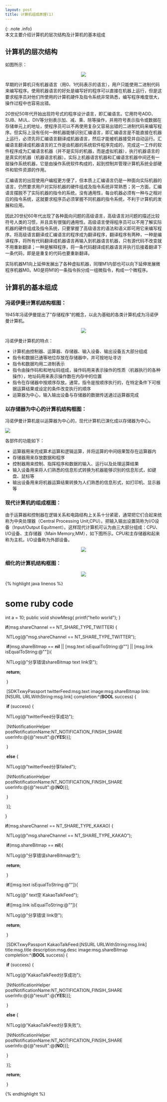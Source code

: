 ```yaml
---
layout: post
title: 计算机组成原理(1)
---
```

{: .note .info}  
本文主要介绍计算机的层次结构及计算机的基本组成

## 计算机的层次结构
如图所示：  

<div align=center><img src="https://raw.githubusercontent.com/ijava-debug/pic/main/%E5%A4%9A%E7%BA%A7%E5%B1%82%E6%AC%A1%E7%BB%93%E6%9E%84%E7%9A%84%E8%AE%A1%E7%AE%97%E6%9C%BA%E7%B3%BB%E7%BB%9F.png"></div> 


早期的计算机只有机器语言（用0、1代码表示的语言），用户只能使用二进制代码来编写程序。使用机器语言的好处是编写好的程序可以直接在机器上运行，但是这要求程序员对他们所使用的计算机硬件及指令系统非常熟悉，编写程序难度很大，操作过程中也容易出错。  

20世纪50年代开始出现符号式的程序设计语言，即汇编语言。它用符号ADD、SUB、MUL、DIV等分别表示加、减、乘、除等操作，并用符号表示指令或数据在存储单元上的地址，使程序员可以不再使用复杂又容易出错的二进制代码来编写程序。但实际上没有任何一种机器能够识别汇编语言，即汇编语言是不能直接在机器上运行，必须先将汇编语言翻译成机器语言，然后才能被机器接受并自动运行。汇编语言翻译成机器语言的工作是由机器的系统软件程序完成的，完成这一工作的软件程序成为汇编语言机器（并不是实际的机器，而是虚拟机器），执行机器语言的是真实的机器（机器语言机器）。实际上机器语言机器和汇编语言机器中间还有一层操作系统机器，它是由操作系统软件构成的，起到控制并管理计算机系统全部硬件和软件资源的作用。

汇编语言的出现使用户编程更方便了，但本质上汇编语言仍是一种面向实际机器的语言，仍然要求用户对实际机器的硬件组成及指令系统非常熟悉；另一方面，汇编语言摆脱不了实际机器的指令的系统，没有通用性，每台机器必须有一种与之相对应的指令系统，这就要求程序员必须掌握不同机器的指令系统，不利于计算机的发展和应用。

因此20世纪60年代出现了各种面向问题的高级语言，高级语言对问题的描述比较符号人类的习惯，并且具有很强的通用性。高级语言使得程序员可以不用了解实际机器的硬件组成及指令系统，只要掌握了高级语言的语法和语义即可用它来编写程序。将高级语言翻译成汇编语言的程序成为翻译程序，翻译程序有两种，一种是编译程序，将所有代码翻译成机器语言再输入到机器语言机器，只有源代码不改变就不用重新翻译；一种是解释程序，将一条代码翻译成机器语言并执行后接着翻译下一条代码，即是是重复的代码也要重新翻译。

实际机器M1向上延伸发展出了各种虚拟机器，同理M1内部也可以向下延伸发展微程序机器M0。M0是将M1的一条指令拆分成一组微指令，构成一个微程序。

## 计算机的基本组成

### 冯诺伊曼计算机结构框图：    

1945年冯诺伊曼提出了"存储程序"的概念，以此为基础的各类计算机成为冯诺伊曼计算机。  

<div align=center><img src="https://raw.githubusercontent.com/ijava-debug/pic/main/%E5%86%AF%E8%AF%BA%E4%BC%8A%E6%9B%BC%E8%AE%A1%E7%AE%97%E6%9C%BA%E7%BB%93%E6%9E%84%E6%A1%86%E5%9B%BE.png"></div> 



 冯诺伊曼计算机的特点：

+ 计算机由控制器、运算器、存储器、输入设备、输出设备五大部分组成
+ 指令和数据已通等地位存放在存储器中，并可按地址寻访
+ 指令和数据均用二进制表示
+ 指令由操作码和和地址码组成，操作码用来表示操作的性质（机器执行的各种操作），地址码用来表示操作数在内存中的位置
+ 指令在存储器中按顺序存放。通常，指令是按顺序执行的，在特定条件下可根据运算结果或设定的条件改变执行的顺序
+ 运算器为中心，输入输出设备与存储器的数据传送通过运算器完成



### 以存储器为中心的计算机结构框图：

冯诺伊曼计算机是以运算器为中心的，现代计算机已演化成以存储器为中心。  

![](https://raw.githubusercontent.com/ijava-debug/pic/main/%E4%BB%A5%E5%AD%98%E5%82%A8%E5%99%A8%E4%B8%BA%E4%B8%AD%E5%BF%83%E7%9A%84%E8%AE%A1%E7%AE%97%E6%9C%BA%E7%BB%93%E6%9E%84%E6%A1%86%E5%9B%BE.png)  

各部件的功能如下：  

+ 运算器用来完成算术运算和逻辑运算，并将运算的中间结果暂存在运算器内
+ 存储器用来存放数据和程序
+ 控制器用来控制、指挥程序和数据的输入、运行以及处理运算结果
+ 输入设备用来将人们熟悉的信息形式转换为机器能够识别的信息形式，如键盘、鼠标等
+ 输出设备用来将机器运算结果转换为人们熟悉的信息形式，如打印机、显示器等

### 现代计算机的组成框图：

由于运算器和控制器在逻辑关系和电路结构上关系十分紧密，通常把它们合起来统称为中央处理器（Central Processing Unit,CPU）。把输入输出设置简称为I/O设备（Input/Output Equitment）。这样现代计算机可认为由三大部分组成：CPU、I/O设备、主存储器（Main Memory,MM），如下图所示。CPU和主存储器和起来称为主机，I/O设备称为外部设备。

<div align=center><img src="https://raw.githubusercontent.com/ijava-debug/pic/main/%E7%8E%B0%E4%BB%A3%E8%AE%A1%E7%AE%97%E6%9C%BA%E7%9A%84%E7%BB%84%E6%88%90%E6%A1%86%E5%9B%BE.png"></div>

### 细化的计算机结构框图：

<div align=center><img src="https://raw.githubusercontent.com/ijava-debug/pic/main/%E7%BB%86%E5%8C%96%E7%9A%84%E8%AE%A1%E7%AE%97%E6%9C%BA%E7%BB%84%E6%88%90%E6%A1%86%E5%9B%BE.png"></div>







<!---
语法高亮

--->

{% highlight java linenos %}

# some ruby code
int a = 10;
public void showMesg{
	printf("hello world");
}

**if**(msg.shareChannel == NT_SHARE_TYPE_TWITTER) {

​    NTLog(@"msg.shareChannel == NT_SHARE_TYPE_TWITTER");

​    **if**(msg.shareBitmap == **nil** || [msg.text isEqualToString:@""] || [msg.link isEqualToString:@""]){

​      NTLog(@"分享错误shareBitmap text link空");

​      **return**;

​    }

​    [SDKTxwyPassport twitterFeed:msg.text image:msg.shareBitmap link:[NSURL URLWithString:msg.link] completion:^(**BOOL** success) {

​      **if** (success) {

​        NTLog(@"twitterFeed分享成功");

​        [NtNotificationHelper postNotificationName:NT_NOTIFICATION_FINSIH_SHARE userInfo:@{@"result":@(**YES**)}];

​      }

​      **else** {

​        NTLog(@"twitterFeed分享failed");

​        [NtNotificationHelper postNotificationName:NT_NOTIFICATION_FINSIH_SHARE userInfo:@{@"result":@(**NO**)}];

​      }

​    }];

  }

  **if**(msg.shareChannel == NT_SHARE_TYPE_KAKAO) {

​    NTLog(@"msg.shareChannel == NT_SHARE_TYPE_KAKAO");

​    **if**(msg.shareBitmap == **nil**){

​      NTLog(@"分享错误shareBitmap空");

​      **return**;

​    }

​    **if**([msg.text isEqualToString:@""]){

​      NTLog(@" text空 KakaoTalkFeed");

​      **if**([msg.link isEqualToString:@""]){

​        NTLog(@"分享错误 link空");

​        **return**;

​      }

​      [SDKTxwyPassport KakaoTalkFeed:[NSURL URLWithString:msg.link] title:msg.title description:msg.desc image:msg.shareBitmap completion:^(**BOOL** success) {

​        **if** (success) {

​          NTLog(@"KakaoTalkFeed分享成功");

​          [NtNotificationHelper postNotificationName:NT_NOTIFICATION_FINSIH_SHARE userInfo:@{@"result":@(**YES**)}];

​        }

​        **else** {

​          NTLog(@"KakaoTalkFeed分享失败");

​          [NtNotificationHelper postNotificationName:NT_NOTIFICATION_FINSIH_SHARE userInfo:@{@"result":@(**NO**)}];

​        }

​      }];

​      **return**;

​    }

{% endhighlight %}

